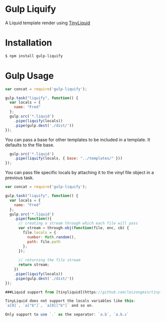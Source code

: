 Gulp Liquify
==============

A Liquid template render using [TinyLiquid](https://github.com/leizongmin/tinyliquid/)

Installation
============

```bash
$ npm install gulp-liquify
```

Gulp Usage
=============

```js
var concat = require('gulp-liquify');

gulp.task("liquify", function() {
  var locals = {
    name: "Fred"
  };
  gulp.src('*.liquid')
    .pipe(liquify(locals))
    .pipe(gulp.dest('./dist/'))
});
```

You can pass a base for other templates to be included in a template. It defaults to the file base.

```js
  gulp.src('*.liquid')
    .pipe(liquify(locals, { base: "../templates/" }))
});
```
You can pass file specific locals by attaching it to the vinyl file object in a previous task.

```js
var concat = require('gulp-liquify');

gulp.task("liquify", function() {
  var locals = {
    name: "Fred"
  };
  gulp.src('*.liquid')
    .pipe(function(){
      // creating a stream through which each file will pass
      var stream = through.obj(function(file, enc, cb) {
        file.locals = {
          number: Math.random(),
          path: file.path
        };
      });
      
      // returning the file stream
      return stream;
    })
    .pipe(liquify(locals))
    .pipe(gulp.dest('./dist/'))
});

###Liquid support from [tinyliquid](https://github.com/leizongmin/tinyliquid)

TinyLiquid does not support the locals variables like this: 
`a[0]`, `a["b"]`, `a[0]["b"]` and so on.

Only support to use `.` as the separator: `a.b`, `a.b.c`
